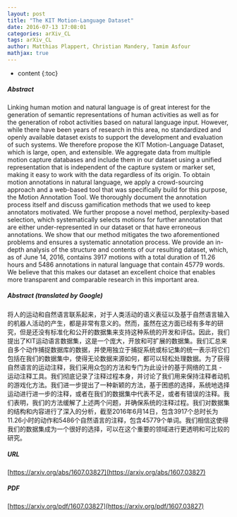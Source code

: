 ```yaml
---
layout: post
title: "The KIT Motion-Language Dataset"
date: 2016-07-13 17:08:01
categories: arXiv_CL
tags: arXiv_CL
author: Matthias Plappert, Christian Mandery, Tamim Asfour
mathjax: true
---
```


* content
{:toc}

##### Abstract
Linking human motion and natural language is of great interest for the generation of semantic representations of human activities as well as for the generation of robot activities based on natural language input. However, while there have been years of research in this area, no standardized and openly available dataset exists to support the development and evaluation of such systems. We therefore propose the KIT Motion-Language Dataset, which is large, open, and extensible. We aggregate data from multiple motion capture databases and include them in our dataset using a unified representation that is independent of the capture system or marker set, making it easy to work with the data regardless of its origin. To obtain motion annotations in natural language, we apply a crowd-sourcing approach and a web-based tool that was specifically build for this purpose, the Motion Annotation Tool. We thoroughly document the annotation process itself and discuss gamification methods that we used to keep annotators motivated. We further propose a novel method, perplexity-based selection, which systematically selects motions for further annotation that are either under-represented in our dataset or that have erroneous annotations. We show that our method mitigates the two aforementioned problems and ensures a systematic annotation process. We provide an in-depth analysis of the structure and contents of our resulting dataset, which, as of June 14, 2016, contains 3917 motions with a total duration of 11.26 hours and 5486 annotations in natural language that contain 45779 words. We believe that this makes our dataset an excellent choice that enables more transparent and comparable research in this important area.

##### Abstract (translated by Google)
将人的运动和自然语言联系起来，对于人类活动的语义表征以及基于自然语言输入的机器人活动的产生，都是非常有意义的。然而，虽然在这方面已经有多年的研究，但是还没有标准化和公开的数据集来支持这种系统的开发和评估。因此，我们提出了KIT运动语言数据集，这是一个庞大，开放和可扩展的数据集。我们汇总来自多个动作捕捉数据库的数据，并使用独立于捕捉系统或标记集的统一表示将它们包括在我们的数据集中，使得无论数据来源如何，都可以轻松处理数据。为了获得自然语言的运动注释，我们采用众包的方法和专门为此设计的基于网络的工具 - 运动注释工具。我们彻底记录了注释过程本身，并讨论了我们用来保持注释者动机的游戏化方法。我们进一步提出了一种新颖的方法，基于困惑的选择，系统地选择运动进行进一步的注释，或者在我们的数据集中代表不足，或者有错误的注释。我们表明，我们的方法缓解了上述两个问题，并确保系统的注释过程。我们对数据集的结构和内容进行了深入的分析，截至2016年6月14日，包含3917个总时长为11.26小时的动作和5486个自然语言的注释，包含45779个单词。我们相信这使得我们的数据集成为一个很好的选择，可以在这个重要的领域进行更透明和可比较的研究。

##### URL
[https://arxiv.org/abs/1607.03827](https://arxiv.org/abs/1607.03827)

##### PDF
[https://arxiv.org/pdf/1607.03827](https://arxiv.org/pdf/1607.03827)

